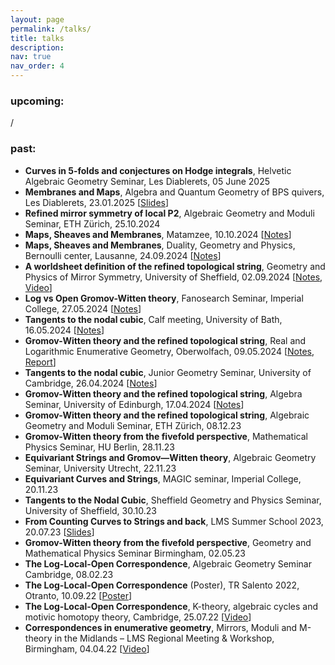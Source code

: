 ```yaml
---
layout: page
permalink: /talks/
title: talks
description: 
nav: true
nav_order: 4
---
```


<h3>upcoming:</h3>
<p>/</p>
<!-- <ul>
</ul>
-->


<h3>past:</h3>
 <ul>
  <li><b>Curves in 5-folds and conjectures on Hodge integrals</b>, Helvetic Algebraic Geometry Seminar, Les Diablerets, 05 June 2025</li>
  <li><b>Membranes and Maps</b>, Algebra and Quantum Geometry of BPS quivers, Les Diablerets, 23.01.2025 [<a href='/assets/pdf/25-01-23-slides_Les_Diablerets.pdf'>Slides</a>]</li>
  <li><b>Refined mirror symmetry of local P2</b>, Algebraic Geometry and Moduli Seminar, ETH Zürich, 25.10.2024</li>
  <li><b>Maps, Sheaves and Membranes</b>, Matamzee, 10.10.2024 [<a href='/assets/pdf/24-09-24-talk_lausanne.pdf'>Notes</a>]</li>
  <li><b>Maps, Sheaves and Membranes</b>, Duality, Geometry and Physics, Bernoulli center, Lausanne, 24.09.2024 [<a href='/assets/pdf/24-09-24-talk_lausanne.pdf'>Notes</a>]</li>
  <li><b>A worldsheet definition of the refined topological string</b>, Geometry and Physics of Mirror Symmetry, University of Sheffield, 02.09.2024 [<a href='/assets/pdf/24-09-02-Sheffield-Ref_Top_WS.pdf'>Notes</a>, <a href='https://echo360.org.uk/media/b3577a20-592c-4397-88c5-90f4b2bfd16f/public'>Video</a>]</li>
  <li><b>Log vs Open Gromov-Witten theory</b>, Fanosearch Seminar, Imperial College, 27.05.2024 [<a href='/assets/pdf/24-05-27-LogVsOpenGW.pdf'>Notes</a>]</li>
  <li><b>Tangents to the nodal cubic</b>, Calf meeting, University of Bath, 16.05.2024 [<a href='/assets/pdf/24-05-16-Tangents-Nodal-Cubic.pdf'>Notes</a>]</li>
  <li><b>Gromov-Witten theory and the refined topological string</b>, Real and Logarithmic Enumerative Geometry, Oberwolfach, 09.05.2024 [<a href='/assets/pdf/24-05-09-GWandRefTopStr.pdf'>Notes</a>, <a href='https://publications.mfo.de/bitstream/handle/mfo/4177/OWR_2024_23.pdf#page=44'>Report</a>]</li>
  <li><b>Tangents to the nodal cubic</b>, Junior Geometry Seminar, University of Cambridge, 26.04.2024 [<a href='/assets/pdf/24-04-26-Nodal-Cubic-Junior.pdf'>Notes</a>]</li>
  <li><b>Gromov-Witten theory and the refined topological string</b>, Algebra Seminar, University of Edinburgh, 17.04.2024 [<a href='/assets/pdf/24-04-17-GWforRefTopStr.pdf'>Notes</a>]</li>
  <li><b>Gromov-Witten theory and the refined topological string</b>, Algebraic Geometry and Moduli Seminar, ETH Zürich, 08.12.23</li>
  <li><b>Gromov-Witten theory from the fivefold perspective</b>, Mathematical Physics Seminar, HU Berlin, 28.11.23</li> 
  <li><b>Equivariant Strings and Gromov—Witten theory</b>, Algebraic Geometry Seminar, University Utrecht, 22.11.23</li>
  <li><b>Equivariant Curves and Strings</b>, MAGIC seminar, Imperial College, 20.11.23</li>
  <li><b>Tangents to the Nodal Cubic</b>, Sheffield Geometry and Physics Seminar, University of Sheffield, 30.10.23</li>
  <li><b>From Counting Curves to Strings and back</b>, LMS Summer School 2023, 20.07.23 [<a href='/assets/pdf/LMS_school_presentation.pdf'>Slides</a>]</li>
  <li><b>Gromov-Witten theory from the fivefold perspective</b>, Geometry and Mathematical Physics Seminar Birmingham, 02.05.23</li>
  <li><b>The Log-Local-Open Correspondence</b>, Algebraic Geometry Seminar Cambridge, 08.02.23</li>
  <li><b>The Log-Local-Open Correspondence</b> (Poster), TR Salento 2022, Otranto, 10.09.22 [<a href='/assets/pdf/22-09-10-poster_otranto.pdf'>Poster</a>]</li>
  <li><b>The Log-Local-Open Correspondence</b>, K-theory, algebraic cycles and motivic homotopy theory, Cambridge, 25.07.22 [<a href='https://www.newton.ac.uk/seminar/36466/'>Video</a>]</li>
  <li><b>Correspondences in enumerative geometry</b>, Mirrors, Moduli and M-theory in the Midlands – LMS Regional Meeting & Workshop, Birmingham, 04.04.22 [<a href='https://youtu.be/1laBsG7Nik0?si=UZEDOuN5901v5Dmh'>Video</a>]</li>
</ul>
